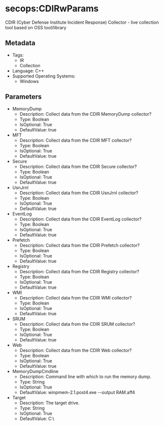 <!-- region Generated -->
# secops:CDIRwParams

CDIR (Cyber Defense Institute Incident Response) Collector - live collection tool based on OSS tool/library

## Metadata

- Tags:
  - IR
  - Collection
- Language: C++
- Supported Operating Systems:
  - Windows

## Parameters

- MemoryDump
  - Description: Collect data from the CDIR MemoryDump collector?
  - Type: Boolean
  - IsOptional: True
  - DefaultValue: true
- MFT
  - Description: Collect data from the CDIR MFT collector?
  - Type: Boolean
  - IsOptional: True
  - DefaultValue: true
- Secure
  - Description: Collect data from the CDIR Secure collector?
  - Type: Boolean
  - IsOptional: True
  - DefaultValue: true
- UsnJrnl
  - Description: Collect data from the CDIR UsnJrnl collector?
  - Type: Boolean
  - IsOptional: True
  - DefaultValue: true
- EventLog
  - Description: Collect data from the CDIR EventLog collector?
  - Type: Boolean
  - IsOptional: True
  - DefaultValue: true
- Prefetch
  - Description: Collect data from the CDIR Prefetch collector?
  - Type: Boolean
  - IsOptional: True
  - DefaultValue: true
- Registry
  - Description: Collect data from the CDIR Registry collector?
  - Type: Boolean
  - IsOptional: True
  - DefaultValue: true
- WMI
  - Description: Collect data from the CDIR WMI collector?
  - Type: Boolean
  - IsOptional: True
  - DefaultValue: true
- SRUM
  - Description: Collect data from the CDIR SRUM collector?
  - Type: Boolean
  - IsOptional: True
  - DefaultValue: true
- Web
  - Description: Collect data from the CDIR Web collector?
  - Type: Boolean
  - IsOptional: True
  - DefaultValue: true
- MemoryDumpCmdline
  - Description: Command line with which to run the memory dump.
  - Type: String
  - IsOptional: True
  - DefaultValue: winpmem-2.1.post4.exe --output RAM.aff4
- Target
  - Description: The target drive.
  - Type: String
  - IsOptional: True
  - DefaultValue: C:\
<!-- endregion -->
